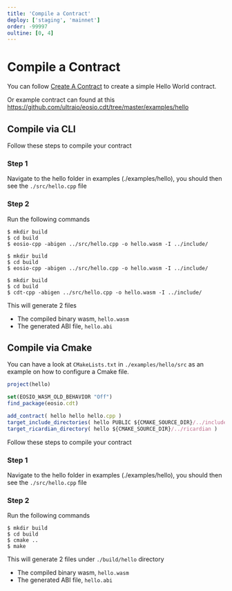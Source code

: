 ```yaml
---
title: 'Compile a Contract'
deploy: ['staging', 'mainnet']
order: -99997
oultine: [0, 4]
---
```


# Compile a Contract

You can follow [Create A Contract](./create-a-contract.md) to create a simple Hello World contract.

Or example contract can found at this https://github.com/ultraio/eosio.cdt/tree/master/examples/hello

## Compile via CLI

Follow these steps to compile your contract

### Step 1

Navigate to the hello folder in examples (./examples/hello), you should then see the `./src/hello.cpp` file

### Step 2

Run the following commands

<Staging>

```shell script
$ mkdir build
$ cd build
$ eosio-cpp -abigen ../src/hello.cpp -o hello.wasm -I ../include/
```

</Staging>

<Mainnet>

```shell script
$ mkdir build
$ cd build
$ eosio-cpp -abigen ../src/hello.cpp -o hello.wasm -I ../include/
```

</Mainnet>

<Experimental>

```shell script
$ mkdir build
$ cd build
$ cdt-cpp -abigen ../src/hello.cpp -o hello.wasm -I ../include/
```

</Experimental>

This will generate 2 files

- The compiled binary wasm, `hello.wasm`
- The generated ABI file, `hello.abi`

## Compile via Cmake

You can have a look at `CMakeLists.txt` in `./examples/hello/src` as an example on how to configure a Cmake file.

```typescript
project(hello)

set(EOSIO_WASM_OLD_BEHAVIOR "Off")
find_package(eosio.cdt)

add_contract( hello hello hello.cpp )
target_include_directories( hello PUBLIC ${CMAKE_SOURCE_DIR}/../include )
target_ricardian_directory( hello ${CMAKE_SOURCE_DIR}/../ricardian )
```

Follow these steps to compile your contract

### Step 1

Navigate to the hello folder in examples (./examples/hello), you should then see the `./src/hello.cpp` file

### Step 2

Run the following commands

```shell script
$ mkdir build
$ cd build
$ cmake ..
$ make
```

This will generate 2 files under `./build/hello` directory

- The compiled binary wasm, `hello.wasm`
- The generated ABI file, `hello.abi`